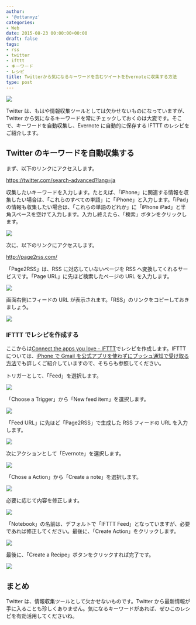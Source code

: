 ```yaml
---
author:
- '@ottanxyz'
categories:
- Web
date: 2015-08-23 00:00:00+00:00
draft: false
tags:
- rss
- twitter
- ifttt
- キーワード
- レシピ
title: Twitterから気になるキーワードを含むツイートをEvernoteに収集する方法
type: post
---
```


![](150823-55d9bb96b430b.jpg)

Twitter は、もはや情報収集ツールとしては欠かせないものになっていますが、Twitter から気になるキーワードを常にチェックしておくのは大変です。そこで、キーワードを自動収集し、Evernote に自動的に保存する IFTTT のレシピをご紹介します。

## Twitter のキーワードを自動収集する

まず、以下のリンクにアクセスします。

https://twitter.com/search-advanced?lang=ja

収集したいキーワードを入力します。たとえば、「iPhone」に関連する情報を収集したい場合は、「これらのすべての単語」に「iPhone」と入力します。「iPad」の情報も収集したい場合は、「これらの単語のどれか」に「iPhone iPad」と半角スペースを空けて入力します。入力し終えたら、「検索」ボタンをクリックします。

![](150823-55d9bb97c1222.png)

次に、以下のリンクにアクセスします。

http://page2rss.com/

「Page2RSS」は、RSS に対応していないページを RSS へ変換してくれるサービスです。「Page URL」に先ほど検索したページの URL を入力します。

![](150823-55d9c0e162355.png)

画面右側にフィードの URL が表示されます。「RSS」のリンクをコピーしておきましょう。

![](150823-55d9bb9a6da53.png)

### IFTTT でレシピを作成する

ここからは[Connect the apps you love - IFTTT](https://ifttt.com/)でレシピを作成します。IFTTT については、[iPhone で Gmail を公式アプリを使わずにプッシュ通知で受け取る方法](/posts/2014/09/iphone-gmail-push-490/)でも詳しくご紹介していますので、そちらも参照してください。

トリガーとして、「Feed」を選択します。

![](150823-55d9bb9bd5e57.png)

「Choose a Trigger」から「New feed item」を選択します。

![](150823-55d9bb9e68c68.png)

「Feed URL」に先ほど「Page2RSS」で生成した RSS フィードの URL を入力します。

![](150823-55d9bba0d7dd9.png)

次にアクションとして「Evernote」を選択します。

![](150823-55d9bba2c9f4a.png)

「Chose a Action」から「Create a note」を選択します。

![](150823-55d9bba5413ef.png)

必要に応じて内容を修正します。

![](150823-55d9bba7d5724.png)

「Notebook」の名前は、デフォルトで「IFTTT Feed」となっていますが、必要であれば修正してください。最後に、「Create Action」をクリックします。

![](150823-55d9bba9e41a0.png)

最後に、「Create a Recipe」ボタンをクリックすれば完了です。

![](150823-55d9bbac168a4.png)

## まとめ

Twitter は、情報収集ツールとして欠かせないものです。Twitter から最新情報が手に入ることも珍しくありません。気になるキーワードがあれば、ぜひこのレシピを有効活用してくださいね。